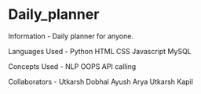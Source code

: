 # Daily_planner
Information - Daily planner for anyone.


Languages Used -
Python
HTML
CSS
Javascript
MySQL

Concepts Used -
NLP
OOPS
API calling



Collaborators - 
Utkarsh Dobhal
Ayush Arya
Utkarsh Kapil
